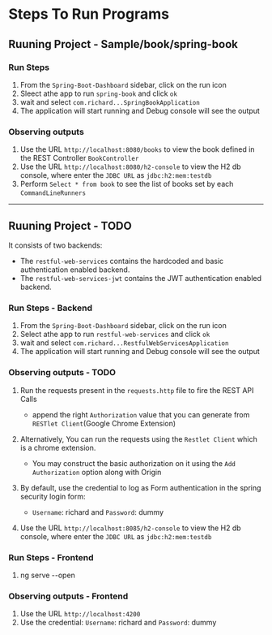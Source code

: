 # Steps To Run Programs

## Ruuning Project - Sample/book/spring-book

### Run Steps

1. From the `Spring-Boot-Dashboard` sidebar, click on the run icon
2. Sleect athe app to run `spring-book` and click `ok`
3. wait and select `com.richard...SpringBookApplication`
4. The application will start running and Debug console will see the output

### Observing outputs

1. Use the URL `http://localhost:8080/books` to view the book defined in the REST Controller `BookController`
2. Use the URL `http://localhost:8080/h2-console` to view the H2 db console, where enter the `JDBC URL` as `jdbc:h2:mem:testdb`
3. Perform `Select * from book` to see the list of books set by each `CommandLineRunners`

---

## Ruuning Project - TODO

It consists of two backends:

- The `restful-web-services` contains the hardcoded and basic authentication enabled backend.
- The `restful-web-services-jwt` contains the JWT authentication enabled backend.

### Run Steps - Backend

1. From the `Spring-Boot-Dashboard` sidebar, click on the run icon
2. Select athe app to run `restful-web-services` and click `ok`
3. wait and select `com.richard...RestfulWebServicesApplication`
4. The application will start running and Debug console will see the output

### Observing outputs - TODO

1. Run the requests present in the `requests.http` file to fire the REST API Calls
    - append the right `Authorization` value that you can generate from `RESTlet Client`(Google Chrome Extension)

2. Alternatively, You can run the requests using the `Restlet Client` which is a chrome extension.
    - You may construct the basic authorization on it using the `Add Authorization` option along with Origin
3. By default, use the credential to log as Form authentication in the spring security login form:
    - `Username`: richard and `Password`: dummy
4. Use the URL `http://localhost:8085/h2-console` to view the H2 db console, where enter the `JDBC URL` as `jdbc:h2:mem:testdb`

### Run Steps - Frontend

1. ng serve --open

### Observing outputs - Frontend

1. Use the URL `http://localhost:4200`
2. Use the credential: `Username`: richard and `Password`: dummy

